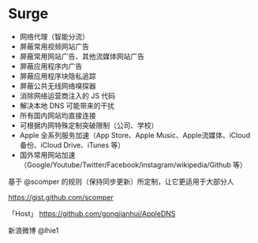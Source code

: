 # Surge

* 网络代理（智能分流）
* 屏蔽常用视频网站广告
* 屏蔽常用网站广告、其他流媒体网站广告
* 屏蔽应用程序内广告
* 屏蔽应用程序块隐私追踪
* 屏蔽公共无线网络嗅探器
* 消除网络运营商注入的 JS 代码
* 解决本地 DNS 可能带来的干扰
* 所有国内网站均直接连接
* 可根据内网特殊定制突破限制（公司、学校）
* Apple 全系列服务加速（App Store、Apple Music、Apple流媒体、iCloud备份、iCloud Drive、iTunes 等）
* 国外常用网站加速（Google/Youtube/Twitter/Facebook/instagram/wikipedia/Github 等）

基于 @scomper 的规则（保持同步更新）所定制，让它更适用于大部分人

https://gist.github.com/scomper

「Host」
https://github.com/gongjianhui/AppleDNS


新浪微博 @lhie1

